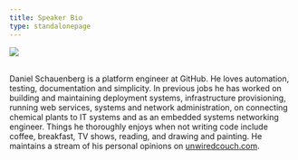 ```yaml
---
title: Speaker Bio
type: standalonepage
---
```


<div style="text-align:left" markdown="1">
<img src="https://en.gravatar.com/userimage/233293/d1ba8c7cf640b0b49a964bc27d1fd12a.jpg?size=200" />
</div>

</br>

Daniel Schauenberg is a platform engineer at GitHub. He loves automation,
testing, documentation and simplicity. In previous jobs he has worked on
building and maintaining deployment systems, infrastructure provisioning,
running web services, systems and network administration, on connecting
chemical plants to IT systems and as an embedded systems networking engineer.
Things he thoroughly enjoys when not writing code include coffee, breakfast,
TV shows, reading, and drawing and painting. He maintains a stream of his
personal opinions on
[unwiredcouch.com][blog].


[twitter]: https://twitter.com/mrtazz
[blog]: https://www.unwiredcouch.com
